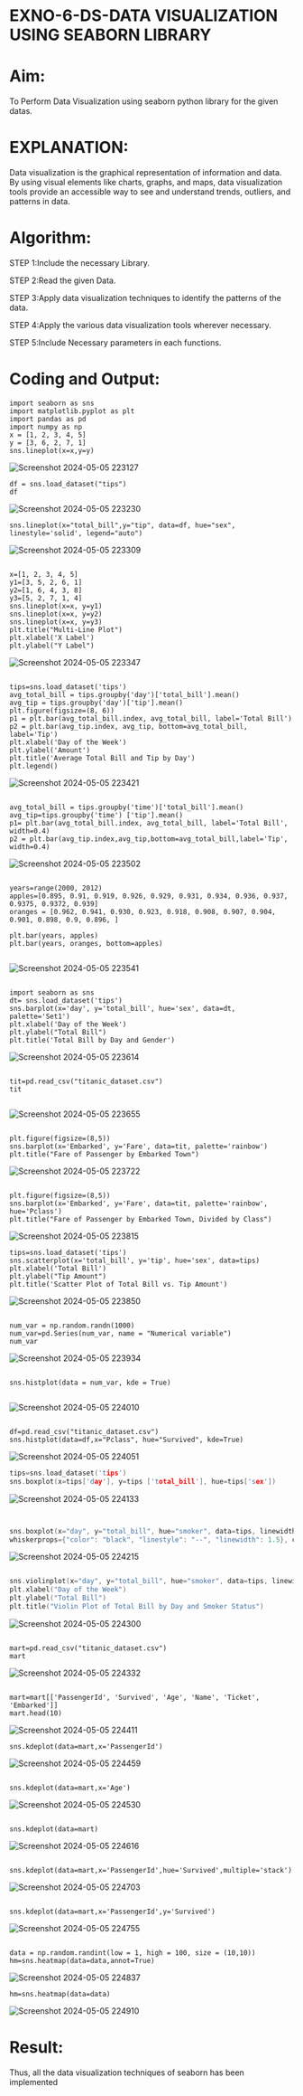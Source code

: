 # EXNO-6-DS-DATA VISUALIZATION USING SEABORN LIBRARY

# Aim:
  To Perform Data Visualization using seaborn python library for the given datas.

# EXPLANATION:
Data visualization is the graphical representation of information and data. By using visual elements like charts, graphs, and maps, data visualization tools provide an accessible way to see and understand trends, outliers, and patterns in data.

# Algorithm:
STEP 1:Include the necessary Library.

STEP 2:Read the given Data.


STEP 3:Apply data visualization techniques to identify the patterns of the data.

STEP 4:Apply the various data visualization tools wherever necessary.

STEP 5:Include Necessary parameters in each functions.

# Coding and Output:

```
import seaborn as sns
import matplotlib.pyplot as plt
import pandas as pd
import numpy as np
x = [1, 2, 3, 4, 5]
y = [3, 6, 2, 7, 1]
sns.lineplot(x=x,y=y)
```

![Screenshot 2024-05-05 223127](https://github.com/SubhashriRavichandran10/EXNO-6-DS/assets/145743413/f25431da-c22c-4fad-9f3e-68881e874253)

```
df = sns.load_dataset("tips")
df

```
![Screenshot 2024-05-05 223230](https://github.com/SubhashriRavichandran10/EXNO-6-DS/assets/145743413/37823e17-f809-4a81-90dd-53db859c9060)

```
sns.lineplot(x="total_bill",y="tip", data=df, hue="sex", linestyle='solid', legend="auto")
```


![Screenshot 2024-05-05 223309](https://github.com/SubhashriRavichandran10/EXNO-6-DS/assets/145743413/b474e79a-47db-42b2-9ba6-35cb068062b0)

```

x=[1, 2, 3, 4, 5]
y1=[3, 5, 2, 6, 1]
y2=[1, 6, 4, 3, 8]
y3=[5, 2, 7, 1, 4]
sns.lineplot(x=x, y=y1)
sns.lineplot(x=x, y=y2)
sns.lineplot(x=x, y=y3)
plt.title("Multi-Line Plot")
plt.xlabel('X Label')
plt.ylabel("Y Label")

```
![Screenshot 2024-05-05 223347](https://github.com/SubhashriRavichandran10/EXNO-6-DS/assets/145743413/7f5405cb-9743-482a-a154-6cdcd98b3976)

```

tips=sns.load_dataset('tips')
avg_total_bill = tips.groupby('day')['total_bill'].mean()
avg_tip = tips.groupby('day')['tip'].mean()
plt.figure(figsize=(8, 6))
p1 = plt.bar(avg_total_bill.index, avg_total_bill, label='Total Bill')
p2 = plt.bar(avg_tip.index, avg_tip, bottom=avg_total_bill, label='Tip')
plt.xlabel('Day of the Week')
plt.ylabel('Amount')
plt.title('Average Total Bill and Tip by Day')
plt.legend()

```
![Screenshot 2024-05-05 223421](https://github.com/SubhashriRavichandran10/EXNO-6-DS/assets/145743413/0a33b345-d7f2-4dfd-b5e7-fd1f85a3a278)

```

avg_total_bill = tips.groupby('time')['total_bill'].mean() 
avg_tip=tips.groupby('time') ['tip'].mean()
p1= plt.bar(avg_total_bill.index, avg_total_bill, label='Total Bill', width=0.4)
p2 = plt.bar(avg_tip.index,avg_tip,bottom=avg_total_bill,label='Tip', width=0.4)

```

![Screenshot 2024-05-05 223502](https://github.com/SubhashriRavichandran10/EXNO-6-DS/assets/145743413/89ae1b62-f42c-4bf3-a2ab-e7e5eb87e0fc)

``` 

years=range(2000, 2012)
apples=[0.895, 0.91, 0.919, 0.926, 0.929, 0.931, 0.934, 0.936, 0.937, 0.9375, 0.9372, 0.939] 
oranges = [0.962, 0.941, 0.930, 0.923, 0.918, 0.908, 0.907, 0.904, 0.901, 0.898, 0.9, 0.896, ]

plt.bar(years, apples)
plt.bar(years, oranges, bottom=apples)


```



![Screenshot 2024-05-05 223541](https://github.com/SubhashriRavichandran10/EXNO-6-DS/assets/145743413/7be5ffdd-93d8-4536-aa9a-9c446d401c10)


```

import seaborn as sns
dt= sns.load_dataset('tips')
sns.barplot(x='day', y='total_bill', hue='sex', data=dt, palette='Set1')
plt.xlabel('Day of the Week')
plt.ylabel("Total Bill")
plt.title('Total Bill by Day and Gender')

 ```
![Screenshot 2024-05-05 223614](https://github.com/SubhashriRavichandran10/EXNO-6-DS/assets/145743413/13d2bdcb-0701-4d44-ba68-52f1bd3ccdd2)

```

tit=pd.read_csv("titanic_dataset.csv")
tit


```



![Screenshot 2024-05-05 223655](https://github.com/SubhashriRavichandran10/EXNO-6-DS/assets/145743413/4c25bd4e-5e18-45e0-9b26-a684ba6b7c2a)

```

plt.figure(figsize=(8,5))
sns.barplot(x='Embarked', y='Fare', data=tit, palette='rainbow') 
plt.title("Fare of Passenger by Embarked Town")

```


![Screenshot 2024-05-05 223722](https://github.com/SubhashriRavichandran10/EXNO-6-DS/assets/145743413/9f6a0bed-5e90-4823-87b2-35012e8af184)


```

plt.figure(figsize=(8,5))
sns.barplot(x='Embarked', y='Fare', data=tit, palette='rainbow', hue='Pclass') 
plt.title("Fare of Passenger by Embarked Town, Divided by Class")
```

![Screenshot 2024-05-05 223815](https://github.com/SubhashriRavichandran10/EXNO-6-DS/assets/145743413/08580b45-c06f-4e2d-891f-53bf472ecb02)


```
tips=sns.load_dataset('tips')
sns.scatterplot(x='total_bill', y='tip', hue='sex', data=tips)
plt.xlabel('Total Bill')
plt.ylabel("Tip Amount")
plt.title('Scatter Plot of Total Bill vs. Tip Amount')

```



![Screenshot 2024-05-05 223850](https://github.com/SubhashriRavichandran10/EXNO-6-DS/assets/145743413/2590117d-721a-4af3-86e7-fc5b51925246)


```

num_var = np.random.randn(1000)
num_var=pd.Series(num_var, name = "Numerical variable")
num_var

```

![Screenshot 2024-05-05 223934](https://github.com/SubhashriRavichandran10/EXNO-6-DS/assets/145743413/b054a6a9-1a7b-4d9b-919f-f9a2af07f2db)

```

sns.histplot(data = num_var, kde = True)


```

![Screenshot 2024-05-05 224010](https://github.com/SubhashriRavichandran10/EXNO-6-DS/assets/145743413/a09fff3d-fd22-41ea-910a-b7edfc64d0cd)


```

df=pd.read_csv("titanic_dataset.csv")
sns.histplot(data=df,x="Pclass", hue="Survived", kde=True)
```


![Screenshot 2024-05-05 224051](https://github.com/SubhashriRavichandran10/EXNO-6-DS/assets/145743413/08ca57df-e78e-4de8-b6ee-8b9419e16e4d)


```c
tips=sns.load_dataset('tips')
sns.boxplot(x=tips['day'], y=tips ['total_bill'], hue=tips['sex'])
```


![Screenshot 2024-05-05 224133](https://github.com/SubhashriRavichandran10/EXNO-6-DS/assets/145743413/e691d8d0-b5fa-4d67-8224-3af1595f0359)


```c


sns.boxplot(x="day", y="total_bill", hue="smoker", data=tips, linewidth=2, width=0.6, boxprops={"facecolor": "lightblue", "edgecolor": "darkblue"},
whiskerprops={"color": "black", "linestyle": "--", "linewidth": 1.5}, capprops={"color": "black", "linestyle": "--", "linewidth": 1.5})

```

![Screenshot 2024-05-05 224215](https://github.com/SubhashriRavichandran10/EXNO-6-DS/assets/145743413/08e4920e-30cd-421f-9c28-97bbff28205c)

```c

sns.violinplot(x="day", y="total_bill", hue="smoker", data=tips, linewidth=2, width=0.6, palette="Set3", inner="quartile")
plt.xlabel("Day of the Week")
plt.ylabel("Total Bill")
plt.title("Violin Plot of Total Bill by Day and Smoker Status")

```

![Screenshot 2024-05-05 224300](https://github.com/SubhashriRavichandran10/EXNO-6-DS/assets/145743413/0f12c201-de2a-4d9c-a1c2-d933b4a8526f)

```

mart=pd.read_csv("titanic_dataset.csv")
mart

```
![Screenshot 2024-05-05 224332](https://github.com/SubhashriRavichandran10/EXNO-6-DS/assets/145743413/3fafba0b-e58b-4d91-857f-bdd67e6e3d5d)


```

mart=mart[['PassengerId', 'Survived', 'Age', 'Name', 'Ticket', 'Embarked']] 
mart.head(10)

```
![Screenshot 2024-05-05 224411](https://github.com/SubhashriRavichandran10/EXNO-6-DS/assets/145743413/ba585050-0b03-4c38-9b4a-fbc90a7191e0)


```
sns.kdeplot(data=mart,x='PassengerId')
```

![Screenshot 2024-05-05 224459](https://github.com/SubhashriRavichandran10/EXNO-6-DS/assets/145743413/9f082e14-b7d5-4ea1-b9b2-3f0376b5fbbe)


```

sns.kdeplot(data=mart,x='Age')

```
![Screenshot 2024-05-05 224530](https://github.com/SubhashriRavichandran10/EXNO-6-DS/assets/145743413/fc442de9-504e-416e-88e4-1c1605a3cd25)

```

sns.kdeplot(data=mart)

```
![Screenshot 2024-05-05 224616](https://github.com/SubhashriRavichandran10/EXNO-6-DS/assets/145743413/2f57607b-16e8-4dbb-9f76-43723dbbd7ba)


```

sns.kdeplot(data=mart,x='PassengerId',hue='Survived',multiple='stack')

```


![Screenshot 2024-05-05 224703](https://github.com/SubhashriRavichandran10/EXNO-6-DS/assets/145743413/7ed56cbc-2425-44d5-81c6-528d8ec1e4c6)

```

sns.kdeplot(data=mart,x='PassengerId',y='Survived')

```
![Screenshot 2024-05-05 224755](https://github.com/SubhashriRavichandran10/EXNO-6-DS/assets/145743413/960f9422-ca4d-4084-b9c4-ed1ef7af7319)

```

data = np.random.randint(low = 1, high = 100, size = (10,10))
hm=sns.heatmap(data=data,annot=True)

```

![Screenshot 2024-05-05 224837](https://github.com/SubhashriRavichandran10/EXNO-6-DS/assets/145743413/7605b3a7-48b4-4d5e-9113-10ff29d8cc2e)



```
hm=sns.heatmap(data=data)

```

![Screenshot 2024-05-05 224910](https://github.com/SubhashriRavichandran10/EXNO-6-DS/assets/145743413/1a441978-004f-4c01-9b11-a0aa038bfd7b)





# Result:
 Thus, all the data visualization techniques of seaborn has been implemented
